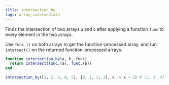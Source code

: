 ```yaml
---
title: intersection_by
tags: array,intermediate
---
```


Finds the intersection of two arrays `a` and `b` after applying a function `func` to every element in the two arrays.

Use `func.()` on both arrays to get the function-processed array, and run `intersect()` on the returned function-processed arrays.

```jl
function intersection_by(a, b, func)
  return intersect(func.(a), func.(b))
end
```

```jl
intersection_by([1, 2, 3, 4, 5], [0, 1, 2, 3], x -> x + 1) # [2, 3, 4]
```
